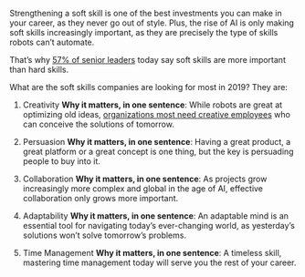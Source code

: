 

Strengthening a soft skill is one of the best investments you can make in your career, as they never go out of style. Plus, the rise of AI is only making soft skills increasingly important, as they are precisely the type of skills robots can’t automate.

That’s why [57% of senior leaders](https://learning.linkedin.com/resources/workplace-learning-report-2018#) today say soft skills are more important than hard skills.

What are the soft skills companies are looking for most in 2019? They are:


1. Creativity
**Why it matters, in one sentence**: While robots are great at optimizing old ideas, [organizations most need creative employees](https://learning.linkedin.com/blog/top-skills/why-creativity-is-the-most-important-skill-in-the-world?trk=lilblog_01-01-19_skills-companies-need-most_tl&cid=70132000001AyziAAC) who can conceive the solutions of tomorrow.


2. Persuasion
**Why it matters, in one sentence**: Having a great product, a great platform or a great concept is one thing, but the key is persuading people to buy into it.


3. Collaboration
**Why it matters, in one sentence**: As projects grow increasingly more complex and global in the age of AI, effective collaboration only grows more important.


4. Adaptability
**Why it matters, in one sentence**: An adaptable mind is an essential tool for navigating today’s ever-changing world, as yesterday’s solutions won’t solve tomorrow’s problems.


5. Time Management
**Why it matters, in one sentence**: A timeless skill, mastering time management today will serve you the rest of your career.
